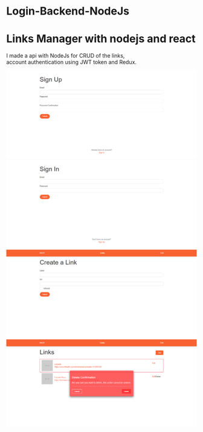 # Login-Backend-NodeJs

# Links Manager with nodejs and react 

I made a api with NodeJs for CRUD of the links,  
account authentication using JWT token and Redux.
<p align="center">
  <img src="./img/cadastroTela.png" alt="Cadastro">
  <img src="./img/LoginTela.png" alt="Login">
  <img src="./img/createLink.png" alt="criando">
  <img src="./img/deleteLink.png" alt="deletando">
  
  
</p>

